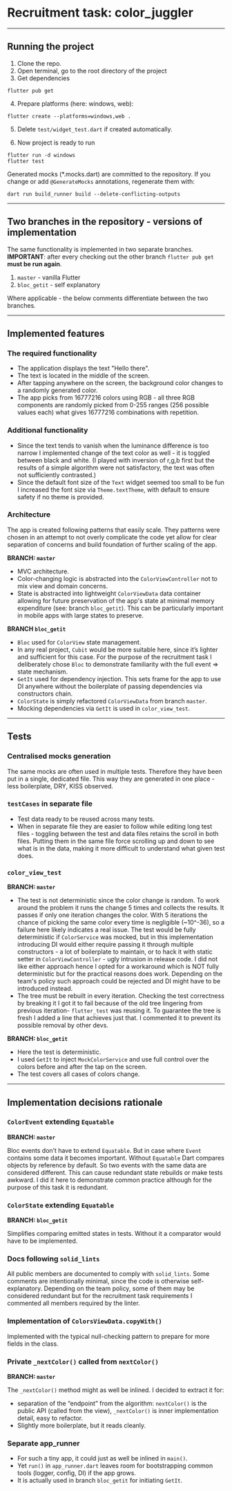 # Recruitment task: color_juggler

---

## Running the project

1. Clone the repo.
2. Open terminal, go to the root directory of the project
3. Get dependencies

```
flutter pub get
```

4. Prepare platforms (here: windows, web):

```
flutter create --platforms=windows,web .
```

5. Delete `test/widget_test.dart` if created automatically.

6. Now project is ready to run

```
flutter run -d windows
flutter test
```

Generated mocks (*.mocks.dart) are committed to the repository. If you change or add
`@GenerateMocks` annotations, regenerate them with:

```
dart run build_runner build --delete-conflicting-outputs

```

---

## Two branches in the repository - versions of implementation

The same functionality is implemented in two separate branches.  
**IMPORTANT**: after every checking out the other branch `flutter pub get` **must be run
again**.

1. `master` - vanilla Flutter
2. `bloc_getit` - self explanatory

Where applicable - the below comments differentiate between the two branches.

---

## Implemented features

### The required functionality

- The application displays the text "Hello there".
- The text is located in the middle of the screen.
- After tapping anywhere on the screen, the background color changes to a randomly generated color.
- The app picks from 16777216 colors using RGB - all three RGB components are randomly picked from
  0-255 ranges (256 possible values each) what gives 16777216 combinations with repetition.

### Additional functionality

- Since the text tends to vanish when the luminance difference is too narrow I implemented change of
  the text color as well - it is toggled between black and white. (I played with inversion of r,g,b
  first but the results of a simple algorithm were not satisfactory, the text was often not
  sufficiently contrasted.)
- Since the default font size of the `Text` widget seemed too small to be fun I increased the font
  size via `Theme.textTheme`, with default to ensure safety if no theme is provided.

### Architecture

The app is created following patterns that easily scale. They patterns were chosen in an attempt to
not overly complicate the code yet allow for clear separation of concerns and build foundation of
further scaling of the app.

**BRANCH: `master`**

- MVC architecture.
- Color-changing logic is abstracted into the `ColorViewController` not to mix view and domain
  concerns.
- State is abstracted into lightweight `ColorViewData` data container allowing for future
  preservation of the app's state at minimal memory expenditure (see: branch `bloc_getit`). This can
  be particularly important in mobile apps with large states to preserve.

**BRANCH `bloc_getit`**

- `Bloc` used for `ColorView` state management.
- In any real project, `Cubit` would be more suitable here, since it’s lighter and sufficient for
  this case. For the purpose of the recruitment task I deliberately chose `Bloc` to demonstrate
  familiarity with the full event => state mechanism.
- `GetIt` used for dependency injection. This sets frame for the app to use DI anywhere without the
  boilerplate of passing dependencies via constructors chain.
- `ColorState` is simply refactored `ColorViewData` from branch `master`.
- Mocking dependencies via `GetIt` is used in `color_view_test`.

---

## Tests

### Centralised mocks generation

The same mocks are often used in multiple tests. Therefore they have been put in a single, dedicated
file. This way they are generated in one place - less boilerplate, DRY, KISS observed.

### `testCases` in separate file

- Test data ready to be reused across many tests.
- When in separate file they are easier to follow while editing long test files - toggling between
  the test and data files retains the scroll in both files. Putting them in the same file force
  scrolling up and down to see what is in the data, making it more difficult to understand what
  given test does.

### `color_view_test`

**BRANCH: `master`**

- The test is not deterministic since the color change is random. To work around the problem it runs
  the change 5 times and collects the results. It passes if only one iteration changes the color.
  With 5 iterations the chance of picking the same color every time is negligible (~10^-36), so a
  failure here likely indicates a real issue. The test would be fully deterministic if
  `ColorService` was mocked, but in this implementation introducing DI would either require passing
  it through multiple constructors - a lot of boilerplate to maintain, or to hack it with static
  setter in `ColorViewController` - ugly intrusion in release code. I did not like either
  approach hence I opted for a workaround which is NOT fully deterministic but for the practical
  reasons does work. Depending on the team's policy such approach could be rejected and DI might
  have to be introduced instead.
- The tree must be rebuilt in every iteration. Checking the test correctness by breaking it I got it
  to fail because of the old tree lingering from previous iteration- `flutter_test` was reusing it.
  To
  guarantee the tree is fresh I added a line that achieves just that. I commented it to prevent
  its possible removal by other devs.

**BRANCH: `bloc_getit`**

- Here the test is deterministic.
- I used `GetIt` to inject `MockColorService` and use full control over the colors before and after
  the tap on the screen.
- The test covers all cases of colors change.

---

## Implementation decisions rationale

### `ColorEvent` extending `Equatable`

**BRANCH: `master`**

Bloc events don’t have to extend `Equatable`. But in case where `Event` contains some data it
becomes important. Without `Equatable` Dart compares objects by reference by default. So two events
with the same data are considered different. This can cause redundant state rebuilds or make tests
awkward. I did it here to demonstrate common practice although for the purpose of this task it is
redundant.

### `ColorState` extending  `Equatable`

**BRANCH: `bloc_getit`**

Simplifies comparing emitted states in tests. Without it a comparator would have to be implemented.

### Docs following `solid_lints`

All public members are documented to comply with `solid_lints`. Some comments are intentionally
minimal, since the code is otherwise self-explanatory. Depending on the team policy, some of them
may be considered redundant but for the recruitment task requirements I commented all members
required by the linter.

### Implementation of `ColorsViewData.copyWith()`

Implemented with the typical null-checking pattern to prepare for more fields in the class.

### Private `_nextColor()` called from `nextColor()`

**BRANCH: `master`**

The `_nextColor()` method might as well be inlined. I decided to extract it for:

- separation of the “endpoint” from the algorithm: `nextColor()` is the public API (called from the
  view),  `_nextColor()` is inner implementation detail, easy to refactor.
- Slightly more boilerplate, but it reads cleanly.

### Separate app_runner

- For such a tiny app, it could just as well be inlined in `main()`.
- Yet `run()` in `app_runner.dart` leaves room for bootstrapping common tools (logger, config, DI)
  if the app grows.
- It is actually used in branch `bloc_getit` for initiating `GetIt`.